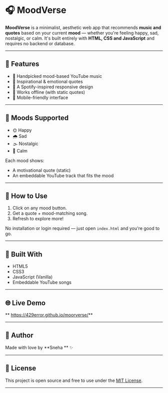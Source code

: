 # 🎧 MoodVerse

**MoodVerse** is a minimalist, aesthetic web app that recommends **music and quotes** based on your current **mood** — whether you're feeling happy, sad, nostalgic, or calm. 
It's built entirely with **HTML, CSS and JavaScript** and requires no backend or database.

---

## 🌟 Features

- 🎵 Handpicked mood-based YouTube music
- 💬 Inspirational & emotional quotes 
- 🎨 A Spotify-inspired responsive design
- 🧘 Works offline (with static quotes) 
- 📱 Mobile-friendly interface

---

## 🧠 Moods Supported

- 🌞 Happy  
- 🌧️ Sad  
- 🌫️ Nostalgic  
- 🌊 Calm  

Each mood shows:
- A motivational quote (static)
- An embeddable YouTube track that fits the mood

---

## 🚀 How to Use

1. Click on any mood button.
2. Get a quote + mood-matching song.
3. Refresh to explore more!

No installation or login required — just open `index.html` and you're good to go.

---

## 🔧 Built With

- HTML5
- CSS3
- JavaScript (Vanilla)
- Embeddable YouTube songs

---

## 🌐 Live Demo

** https://429error.github.io/moorverse/**

---

## 💖 Author

Made with love by **Sneha ** ✨  

---

## 📜 License

This project is open source and free to use under the [MIT License](LICENSE).

---


